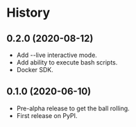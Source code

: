 History
=======

0.2.0 (2020-08-12)
------------------

- Add --live interactive mode.
- Add ability to execute bash scripts.
- Docker SDK.


0.1.0 (2020-06-10)
------------------

- Pre-alpha release to get the ball rolling.
- First release on PyPI.

